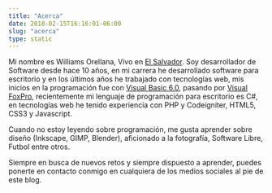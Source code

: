 ```yaml
---
title: "Acerca"
date: 2018-02-15T16:16:01-06:00
slug: "acerca"
type: static
---
```


Mi nombre es Williams Orellana, Vivo en [El Salvador](https://es.wikipedia.org/wiki/El_Salvador "El Salvador"). Soy desarrollador de Software desde hace 10 años, en mi carrera he desarrollado software para escritorio y en los últimos años he trabajado con tecnologías web, mis inicios en la programación fue con [Visual Basic 6.0](https://es.wikipedia.org/wiki/Visual_Basic "Visual Basic 6.0"), pasando por [Visual FoxPro](https://es.wikipedia.org/wiki/Visual_FoxPro "Visual FoxPro"), recientemente mi lenguaje de programación para escritorio es C#, en tecnologías web he tenido experiencia con PHP y Codeigniter, HTML5, CSS3 y Javascript.

Cuando no estoy leyendo sobre programación, me gusta aprender sobre diseño (Inkscape, GIMP, Blender), aficionado a la fotografía, Software Libre, Futbol entre otros.

Siempre en busca de nuevos retos y siempre dispuesto a aprender, puedes ponerte en contacto conmigo en cualquiera de los medios sociales al pie de este blog.